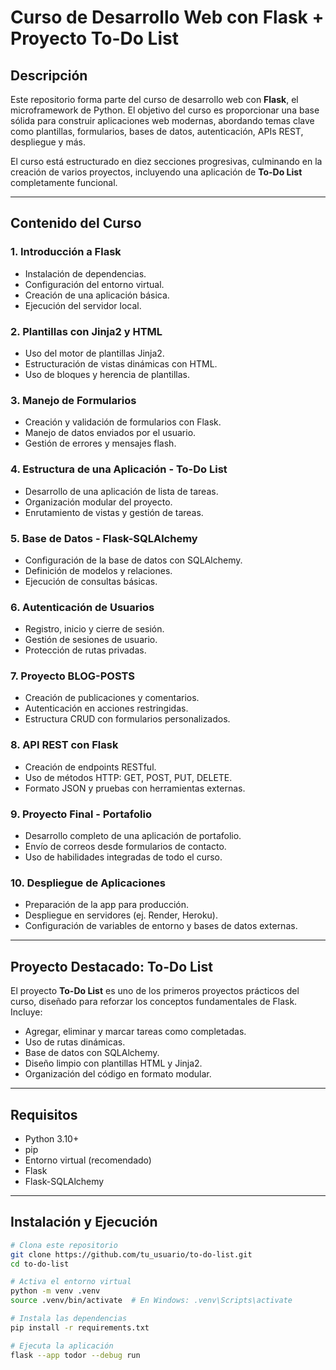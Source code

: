 # Curso de Desarrollo Web con Flask + Proyecto To-Do List

## Descripción

Este repositorio forma parte del curso de desarrollo web con **Flask**, el microframework de Python. El objetivo del curso es proporcionar una base sólida para construir aplicaciones web modernas, abordando temas clave como plantillas, formularios, bases de datos, autenticación, APIs REST, despliegue y más.

El curso está estructurado en diez secciones progresivas, culminando en la creación de varios proyectos, incluyendo una aplicación de **To-Do List** completamente funcional.

---

## Contenido del Curso

### 1. Introducción a Flask

- Instalación de dependencias.
- Configuración del entorno virtual.
- Creación de una aplicación básica.
- Ejecución del servidor local.

### 2. Plantillas con Jinja2 y HTML

- Uso del motor de plantillas Jinja2.
- Estructuración de vistas dinámicas con HTML.
- Uso de bloques y herencia de plantillas.

### 3. Manejo de Formularios

- Creación y validación de formularios con Flask.
- Manejo de datos enviados por el usuario.
- Gestión de errores y mensajes flash.

### 4. Estructura de una Aplicación - To-Do List

- Desarrollo de una aplicación de lista de tareas.
- Organización modular del proyecto.
- Enrutamiento de vistas y gestión de tareas.

### 5. Base de Datos - Flask-SQLAlchemy

- Configuración de la base de datos con SQLAlchemy.
- Definición de modelos y relaciones.
- Ejecución de consultas básicas.

### 6. Autenticación de Usuarios

- Registro, inicio y cierre de sesión.
- Gestión de sesiones de usuario.
- Protección de rutas privadas.

### 7. Proyecto BLOG-POSTS

- Creación de publicaciones y comentarios.
- Autenticación en acciones restringidas.
- Estructura CRUD con formularios personalizados.

### 8. API REST con Flask

- Creación de endpoints RESTful.
- Uso de métodos HTTP: GET, POST, PUT, DELETE.
- Formato JSON y pruebas con herramientas externas.

### 9. Proyecto Final - Portafolio

- Desarrollo completo de una aplicación de portafolio.
- Envío de correos desde formularios de contacto.
- Uso de habilidades integradas de todo el curso.

### 10. Despliegue de Aplicaciones

- Preparación de la app para producción.
- Despliegue en servidores (ej. Render, Heroku).
- Configuración de variables de entorno y bases de datos externas.

---

## Proyecto Destacado: To-Do List

El proyecto **To-Do List** es uno de los primeros proyectos prácticos del curso, diseñado para reforzar los conceptos fundamentales de Flask. Incluye:

- Agregar, eliminar y marcar tareas como completadas.
- Uso de rutas dinámicas.
- Base de datos con SQLAlchemy.
- Diseño limpio con plantillas HTML y Jinja2.
- Organización del código en formato modular.

---

## Requisitos

- Python 3.10+
- pip
- Entorno virtual (recomendado)
- Flask
- Flask-SQLAlchemy

---

## Instalación y Ejecución

```bash
# Clona este repositorio
git clone https://github.com/tu_usuario/to-do-list.git
cd to-do-list

# Activa el entorno virtual
python -m venv .venv
source .venv/bin/activate  # En Windows: .venv\Scripts\activate

# Instala las dependencias
pip install -r requirements.txt

# Ejecuta la aplicación
flask --app todor --debug run
